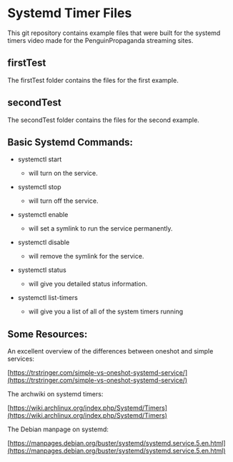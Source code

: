 # Systemd Timer Files

This git repository contains example files that were built for the systemd timers video made for the PenguinPropaganda streaming sites.

## firstTest

The firstTest folder contains the files for the first example.

## secondTest

The secondTest folder contains the files for the second example.

## Basic Systemd Commands:

- systemctl start <service or timer file> 
    - will turn on the service.
- systemctl stop <service or timer file> 
    - will turn off the service.
- systemctl enable <service or timer file> 
    - will set a symlink to run the service permanently.
- systemctl disable <service or timer file> 
    - will remove the symlink for the service.

- systemctl status <service or timer file> 
    - will give you detailed status information.
- systemctl list-timers 
    - will give you a list of all of the system timers running


## Some Resources:


An excellent overview of the differences between oneshot and simple services:

[https://trstringer.com/simple-vs-oneshot-systemd-service/](https://trstringer.com/simple-vs-oneshot-systemd-service/)

The archwiki on systemd timers:

[https://wiki.archlinux.org/index.php/Systemd/Timers](https://wiki.archlinux.org/index.php/Systemd/Timers)

The Debian manpage on systemd:

[https://manpages.debian.org/buster/systemd/systemd.service.5.en.html](https://manpages.debian.org/buster/systemd/systemd.service.5.en.html)
